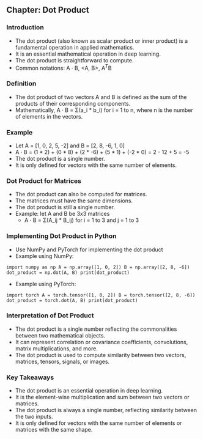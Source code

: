 
## Chapter: Dot Product

### Introduction

-   The dot product (also known as scalar product or inner product) is a fundamental operation in applied mathematics.
-   It is an essential mathematical operation in deep learning.
-   The dot product is straightforward to compute.
-   Common notations: A · B, <A, B>, A<sup>T</sup>B

### Definition

-   The dot product of two vectors A and B is defined as the sum of the products of their corresponding components.
-   Mathematically, A · B = Σ(a_i * b_i) for i = 1 to n, where n is the number of elements in the vectors.

### Example

-   Let A = [1, 0, 2, 5, -2] and B = [2, 8, -6, 1, 0]
-   A · B = (1 * 2) + (0 * 8) + (2 * -6) + (5 * 1) + (-2 * 0) = 2 - 12 + 5 = -5
-   The dot product is a single number.
-   It is only defined for vectors with the same number of elements.

### Dot Product for Matrices

-   The dot product can also be computed for matrices.
-   The matrices must have the same dimensions.
-   The dot product is still a single number.
-   Example: let A and B be 3x3 matrices
    -   A · B = Σ(A_ij * B_ij) for i = 1 to 3 and j = 1 to 3

### Implementing Dot Product in Python

-   Use NumPy and PyTorch for implementing the dot product
-   Example using NumPy:

`import numpy as np A = np.array([1, 0, 2]) B = np.array([2, 8, -6]) dot_product = np.dot(A, B) print(dot_product)`

-   Example using PyTorch:

`import torch A = torch.tensor([1, 0, 2]) B = torch.tensor([2, 8, -6]) dot_product = torch.dot(A, B) print(dot_product)`

### Interpretation of Dot Product

-   The dot product is a single number reflecting the commonalities between two mathematical objects.
-   It can represent correlation or covariance coefficients, convolutions, matrix multiplications, and more.
-   The dot product is used to compute similarity between two vectors, matrices, tensors, signals, or images.

### Key Takeaways

-   The dot product is an essential operation in deep learning.
-   It is the element-wise multiplication and sum between two vectors or matrices.
-   The dot product is always a single number, reflecting similarity between the two inputs.
-   It is only defined for vectors with the same number of elements or matrices with the same shape.